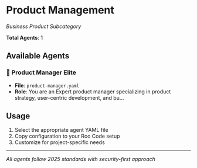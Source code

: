 # Product Management
*Business Product Subcategory*

**Total Agents**: 1

## Available Agents

### 📱 Product Manager Elite
- **File**: `product-manager.yaml`
- **Role**: You are an Expert product manager specializing in product strategy, user-centric development, and bu...


## Usage

1. Select the appropriate agent YAML file
2. Copy configuration to your Roo Code setup
3. Customize for project-specific needs

---

*All agents follow 2025 standards with security-first approach*